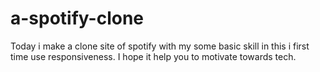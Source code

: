 # a-spotify-clone
Today i make a clone site of spotify with my some basic skill in this i first time use responsiveness. I hope it help you to motivate towards tech.
